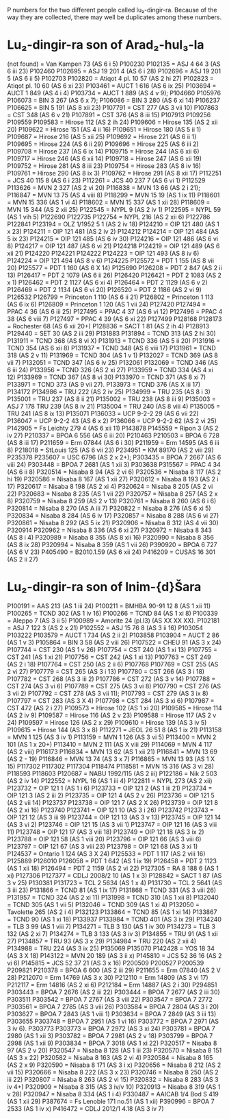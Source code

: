 P numbers for the two different people called lu₂-dingir-ra. Because of the way they are collected, there may well be duplicates among these numbers.

# Lu₂-dingir-ra son of Arad₂-hul₃-la

(not found) = Van Kampen 73 (AS 6 i 5)
P100230
P102135 = ASJ 4 64 3 (AS 6 iii 23)
P102460
P102695 = ASJ 19 201 4 (AS 6 i 28)
P102696 = ASJ 19 201 5 (AS 6 ii 5)
P102703
P102820 = Atiqot 4 pl. 10 57 (AS 2 hi 27)
P102823 = Atiqot pl. 10 60 (AS 6 xi 23)
P103461 = AUCT 1 616 (AS 6 ix 25)
P103694 = AUCT 1 849 (AS 4 i 4)
P103734 = AUCT 1 889 (AS 4 v 9);
P104660
P105976
P106073 = BIN 3 267 (AS 6 x 7);
P106086 = BIN 3 280 (AS 6 xi 14)
P106237
P106625 = BIN 5 191 (AS 8 xii 23)
P107791 = CST 277 (AS 3 vii 10)
P107863 = CST 348 (AS 6 v 21)
P107891 = CST 376 (AS 8 iii 15)
P107913
P109256
P109559
P109583 = Hirose 112 (AS 2 ih 24)
P109606 = Hirose 135 (AS 2 xii 20)
P109622 = Hirose 151 (AS 4 ii 16)
P109651 = Hirose 180 (AS 5 ii 1)
P109687 = Hirose 216 (AS 5 xii 25)
P109692 = Hirose 221 (AS 6 ii 1)
P109695 = Hirose 224 (AS 6 ii 29)
P109696 = Hirose 225 (AS 6 iii 2)
P109708 = Hirose 237 (AS 6 ix 14)
P109715 = Hirose 244 (AS 6 xii 6)
P109717 = Hirose 246 (AS 6 xii 14)
P109718 = Hirose 247 (AS 6 xii 19)
P109752 = Hirose 281 (AS 8 iii 23)
P109754 = Hirose 283 (AS 8 iv 16)
P109761 = Hirose 290 (AS 8 ix 3)
P109762 = Hirose 291 (AS 8 xii 17)
P112251 = JCS 40 115 8 (AS 6 i 23)
P112261 = JCS 40 237 7 (AS 6 vi 1)
P112529
P113626 = MVN 2 327 (AS 2 vi 20)
P116838 = MVN 13 66 (AS 2 i 21);
P116847 = MVN 13 75 (AS 4 viii 8)
P118299 = MVN 15 19 (AS 1 ix 11)
P118601 = MVN 15 336 (AS 1 vi 4)
P118602 = MVN 15 337 (AS 1 xii 28)
P118609 = MVN 15 344 (AS 2 xii 25)
P122545 = NYPL 9 (AS 2 iv 1)
P122595 = NYPL 59 (AS 1 vih 5)
P122690
P122735
P122754 = NYPL 216 (AS 2 xii 6)
P122786
P122841
P123194 = OLZ 1/1952 5 1 (AS 2 iv 18)
P124210 = OIP 121 480 (AS 1 x 23)
P124211 = OIP 121 481 (AS 2 iv 2)
P124212
P124214 = OIP 121 484 (AS 5 ix 23)
P124215 = OIP 121 485 (AS 6 iv 30)
P124216 = OIP 121 486 (AS 6 vi 8)
P124217 = OIP 121 487 (AS 6 vi 21)
P124218
P124219 = OIP 121 489 (AS 6 xii 21)
P124220
P124221
P124222
P124223 = OIP 121 493 (AS 8 iv 6)
P124224 = OIP 121 494 (AS 8 v 6)
P124225
P125572 = PDT 1 155 (AS 8 vii 20)
P125577 = PDT 1 160 (AS 6 X 14)
P125690
P126208 = PDT 2 847 (AS 2 ii 13)
P126417 = PDT 2 1079 (AS 6 ii 26)
P126420
P126421 = PDT 2 1083 (AS 2 x 1)
P126462 = PDT 2 1127 (AS 6 xi 4)
P126464 = PDT 2 1129 (AS 6 v 2)
P126469 = PDT 2 1134 (AS 6 vi 20)
P126520 = PDT 2 1186 (AS 2 vi 9)
P126532
P126799 = Princeton 1 110 (AS 6 ii 21)
P126802 = Princeton 1 113 (AS 6 ix 6)
P126809 = Princeton 1 120 (AS 1 vii 24)
P127420
P127494 = PPAC 4 36 (AS 6 iii 25)
P127495 = PPAC 4 37 (AS 6 vi 12)
P127496 = PPAC 4 38 (AS 6 viii 7)
P127497 = PPAC 4 39 (AS 6 xi 22)
P127499
P128168
P128173 = Rochester 68 (AS 6 xii 20+)
P128836 = SACT 1 81 (AS 2 ih 4)
P128913
P129440 = SET 30 (AS 2 iii 29)
P131883
P131894 = TCND 313 (AS 2 hi 30)
P131911 = TCND 368 (AS 8 vi X)
P131913 = TCND 336 (AS 5 ii 20)
P131916 = TCND 354 (AS 6 xii 8)
P131937 = TCND 348 (AS 6 viii 17)
P131961 = TCND 318 (AS 2 v 11)
P131969 = TCND 304 (AS 1 v 1)
P132027 = TCND 369 (AS 8 vii 7)
P132051 = TCND 347 (AS 6 iv 25)
P132061
P132069 = TCND 346 (AS 6 iii 24)
P133956 = TCND 326 (AS 2 xi 27)
P133959 = TCND 334 (AS 4 xi 12)
P133969 = TCND 367 (AS 8 vi 30)
P133970 = TCND 371 (AS 8 xi 7)
P133971 = TCND 373 (AS 9 vii 27).
P133973 = TCND 376 (AS X iii 17)
P134172
P134986 = TRU 222 (AS 2 iv 25)
P134999 = TRU 235 (AS 8 i 3)
P135001 = TRU 237 (AS 8 ii 21)
P135002 = TRU 238 (AS 8 iii 9)
P135003 = ASJ 7 178 TRU 239 (AS 8 iv 21)
P135004 = TRU 240 (AS 8 viii 4)
P135005 = TRU 241 (AS 8 ix 13)
P135071
P136033 = UCP 9-2-2 29 (AS 6 vii 22)
P136047 = UCP 9-2-2 43 (AS 6 x 2)
P136066 = UCP 9-2-2 62 (AS 2 vi 25)
P142905 = Fs Leichty 279 4 (AS 6 xii 11)
P143878
P145559 = Ripon 3 (AS 2 iv 27)
P210337 = BPOA 6 556 (AS 6 iii 20)
P210463
P210503 = BPOA 6 728 (AS 8 iii 17)
P211659 = Erm 07844 (AS 6 i 30)
P211959 = Erm 14595 (AS 6 iii 8)
P218018 = StLouis 125 (AS 6 vii 23)
P234951 = KM 89170 (AS 2 viii 29)
P235378
P235607 = USC 6796 (AS 2 x 2+);
P303435 = BPOA 7 2667 (AS 6 viii 24)
P303448 = BPOA 7 2681 (AS 1 xii 3)
P303638
P315567 = PPAC 4 34 (AS 6 ii 8)
P320514 = Nisaba 8 94 (AS 2 vi 6)
P320536 = Nisaba 8 117 (AS 2 hi 19)
P320586 = Nisaba 8 167 (AS 1 xii 27)
P320612 = Nisaba 8 193 (AS 2 i 17)
P320617 = Nisaba 8 198 (AS 2 xi 4)
P320624 = Nisaba 8 205 (AS 2 vi 22)
P320683 = Nisaba 8 235 (AS 1 vii 22)
P320757 = Nisaba 8 257 (AS 2 x 8)
P320759 = Nisaba 8 259 (AS 2 v 13)
P320761 = Nisaba 8 260 (AS 6 i 6)
P320814 = Nisaba 8 270 (AS A iii 7)
P320822 = Nisaba 8 276 (AS 6 xi 5)
P320834 = Nisaba 8 284 (AS 6 iv 17)
P320857 = Nisaba 8 288 (AS 6 vi 27)
P320861 = Nisaba 8 292 (AS 5 ix 21)
P320906 = Nisaba 8 312 (AS 4 vii 30)
P320914
P320962 = Nisaba 8 336 (AS 6 xi 27)
P320972 = Nisaba 8 343 (AS 8 i 4)
P320989 = Nisaba 8 355 (AS 8 xii 16)
P320990 = Nisaba 8 356 (AS 8 ix 28)
P320994 = Nisaba 8 359 (AS 1 vii 26)
P390920 = BPOA 6 727 (AS 6 V 23)
P405490 = B2010.1.59 (AS 6 xii 24)
P416209 = CUSAS 16 301 (AS 2 ii 27)

# Lu₂-dingir-ra son of Inim-{d}Šara

P100191 = AAS 213 (AS 1 iii 24)
P100211 = BMHBA 90-91 12 8 (AS 1 xii 11)
P100265 = TCND 302 (AS 1 iv 16)
P100266 = TCND 84 (AS 1 xi 8)
P100339 = Aleppo 7 (AS 3 ii 5)
P100989 = Amorite 24 (pl.l3) (AS XX XX XX).
P102181 = ASJ 7 122 3 (AS 2 x 21)
P102552 = ASJ 15 76 8 (AS 3 ii 16)
P103054
P103222
P103579 = AUCT 1 734 (AS 2 ii 2)
P103858
P103904 = AUCT 2 86 (AS 1 v 3)
P105864 = BIN 3 58 (AS 2 viii 26)
P107522 = CHEU 91 (AS 3 x 24)
P107744 = CST 230 (AS 1 v 26)
P107754 = CST 240 (AS 1 xi 13)
P107755 = CST 241 (AS 1 xi 21)
P107756 = CST 242 (AS 1 xi 13)
P107763 = CST 249 (AS 2 i 18)
P107764 = CST 250 (AS 2 ii 6)
P107768
P107769 = CST 255 (AS 2 vi 27)
P107779 = CST 265 (AS 3 i 13)
P107780 = CST 266 (AS 3 i 18)
P107782 = CST 268 (AS 3 iii 2)
P107786 = CST 272 (AS 3 v 14)
P107788 = CST 274 (AS 3 vi 6)
P107789 = CST 275 (AS 3 vi 8)
P107790 = CST 276 (AS 3 vii 2)
P107792 =  CST 278 (AS 3 vii 11);
P107793 = CST 279 (AS 3 ix 8)
P107797 = CST 283 (AS 3 X 4)
P107798 = CST 284 (AS 3 xi 6)
P107987 = CST 472 (AS 2 i 27)
P109573 = Hirose 102 (AS 1 xi 20)
P109585 = Hirose 114 (AS 2 iv 9)
P109587 = Hirose 116 (AS 2 v 23)
P109588 = Hirose 117 (AS 2 v 24)
P109597 = Hirose 126 (AS 2 x 29)
P109610 = Hirose 139 (AS 3 iv 5)
P109615 = Hirose 144 (AS 3 x 8)
P112271 = JEOL 26 51 8 (AS 1 ix 21)
P113158 = MVN 1 125 (AS 3 iv 1)
P113159 = MVN 1 126 (AS 3 vi 5)
P113400 = MVN 2 101 (AS 1 x 20+)
P113410 = MVN 2 111 (AS X viii 29)
P114069 = MVN 4 117 (AS 2 viii)
P116173
P116834 = MVN 13 62 (AS 1 xii 21)
P116841 = MVN 13 69 (AS 2 - 19)
P116846 = MVN 13 74 (AS 3 x 7)
P116865 = MVN 13 93 (AS 1 X 15)
P117302
P117302
P117304
P118474
P118581 = MVN 15 316 (AS 3 vi 28)
P118593
P118603
P120687 = NABU 1992/115 (AS 2 iii)
P122186 = Nik 2 503 (AS 2 iv 14)
P122552 = NYPL 16 (AS 1 iii 4)
P122811 = NYPL 273 (AS 2 xii)
P123732 = OIP 121 1 (AS 1 i 6)
P123733 = OIP 121 2 (AS 1 iii 21)
P123734 = OIP 121 3 (AS 2 iii 2)
P123735 = OIP 121 4 (AS 2 v 26)
P123736 = OIP 121 5 (AS 2 vii 14)
P123737
P123738 = OIP 121 7 (AS 2 X 26)
P123739 = OIP 121 8 (AS 2 xi 16)
P123740
P123741 = OIP 121 10 (AS 3 i 26)
P123742
P123743 = OIP 121 12 (AS 3 iii 9)
P123744 = OIP 121 13 (AS 3 v 13)
P123745 = OIP 121 14 (AS 3 vi 2)
P123746 = OIP 121 15 (AS 3 vii 1)
P123747 = OIP 121 16 (AS 3 viii 11)
P123748 = OIP 121 17 (AS 3 viii 18)
P123749 = OIP 121 18 (AS 3 ix 2)
P123788 = OIP 121 58 (AS 1 viii 20)
P123796 = OIP 121 66 (AS 3 viii 6)
P123797 = OIP 121 67 (AS 3 viii 23)
P123798 = OIP 121 68 (AS 3 xi 1)
P124537 = Ontario 1 124 (AS 3 X 24)
P125533 = PDT 1 117 (AS 2 viii 16)
P125889
P126010
P126058 = PDT 1 642 (AS 1 ix 19)
P126458 = PDT 2 1123 (AS 1 xii 18)
P126494 = PDT 2 1159 (AS 2 vi 22)
P127305 = RA 8 188 6 (AS 1 xi)
P127306
P127377 = CDLJ 2008/2 10 (AS 1 x 3)
P128842 = SACT 1 87 (AS 3 v 25)
P130381
P131723 = TCL 2 5634 (AS 1 x 4)
P131730 = TCL 2 5641 (AS 3 iii 23)
P131866 = TCND 81 (AS 1 ix 17)
P131868 = TCND 331 (AS 3 viii 26)
P131957 = TCND 324 (AS 2 xi 11)
P131998 = TCND 310 (AS 1 xii 8)
P132040 = TCND 305 (AS 1 vii 5)
P132046 = TCND 309 (AS 1 xi 4)
P132050 = Tavolette 265 (AS 2 i 4)
P132123
P133864 = TCND 85 (AS 1 xi 14)
P133867 = TCND 90 (AS 1 xi 18)
P133937
P133984 = TCND 401 (AS 3 ix 29)
P134240 = TLB 3 99 (AS 1 viii 7)
P134271 = TLB 3 130 (AS 1 iv 30)
P134273 = TLB 3 132 (AS 2 xi 7)
P134274 = TLB 3 133 (AS 3 iv 3)
P134855 = TRU 91 (AS 1 xii 27)
P134857 = TRU 93 (AS 3 x 29)
P134984 = TRU 220 (AS 2 xii 4)
P134988 = TRU 224 (AS 3 ix 25)
P135069
P135070
P142428 = YOS 18 34 (AS 3 X 18)
P143122 = MVN 20 189 (AS 3 ii x)
P145810 = JCS 52 36 16 (AS 2 vi 6)
P145815 = JCS 52 37 21 (AS 3 x 16)
P200509
P200527
P200539
P209821
P210378 = BPOA 6 600 (AS 2 iii 29)
P211655 = Erm 07840 (AS 2 V 28)
P212070 = Erm 14769 (AS 3 x 30)
P212110 = Erm 14809 (AS 3 vi 17)
P212117 = Erm 14816 (AS 2 xi 6)
P212184 = Erm 14887 (AS 2 i 30)
P294851
P303443 = BPOA 7 2676 (AS 2 iii 22)
P303444 = BPOA 7 2677 (AS 2 iii 30)
P303511
P303542 = BPOA 7 2767 (AS 3 viii 22)
P303547 = BPOA 7 2772
P303561 = BPOA 7 2785 (AS 3 viii 26)
P303584 = BPOA 7 2804 (AS 3 i 20)
P303627 = BPOA 7 2843 (AS 1 viii 1)
P303634 = BPOA 7 2849 (AS 3 iii 13)
P303655
P303748 = BPOA 7 2951 (AS 1 vi 16)
P303772 = BPOA 7 2971 (AS 3 iv 6).
P303773
P303773 = BPOA 7 2972 (AS 3 xi 24)
P303781 = BPOA 7 2980 (AS 1 xii 3)
P303782 = BPOA 7 2981 (AS 2 v 18)
P303799 = BPOA 7 2998 (AS 1 xii 9)
P303834 = BPOA 7 3018 (AS 1 xi 22)
P320517 = Nisaba 8 97 (AS 2 v 20)
P320547 = Nisaba 8 128 (AS 1 iii 23)
P320570 = Nisaba 8 151 (AS 3 x 22)
P320582 = Nisaba 8 163 (AS 2 vi 4)
P320584 = Nisaba 8 165 (AS 2 x 9)
P320590 = Nisaba 8 171 (AS 3 i x)
P320656 = Nisaba 8 212 (AS 2 vii 15)
P320666 = Nisaba 8 222 (AS 3 x 23)
P320746 = Nisaba 8 250 (AS 2 iii 22)
P320807 = Nisaba 8 263 (AS 2 vi 15)
P320832 = Nisaba 8 283 (AS 3 iv 4+)
P320909 = Nisaba 8 315 (AS 3 iv/v 10)
P320913 = Nisaba 8 319 (AS 1 v 28)
P320947 = Nisaba 8 334 (AS 1 i 4)
P330487 = AAICAB 1/4 Bod S 419 (AS 1 xii 29)
P387674 = Fs Lenoble 171 no.51 (AS 1 xii)
P390996 = BPOA 7 2533 (AS 1 iv x)
P416472 = CDLJ 2012/1 4.18 (AS 3 iv 7)
